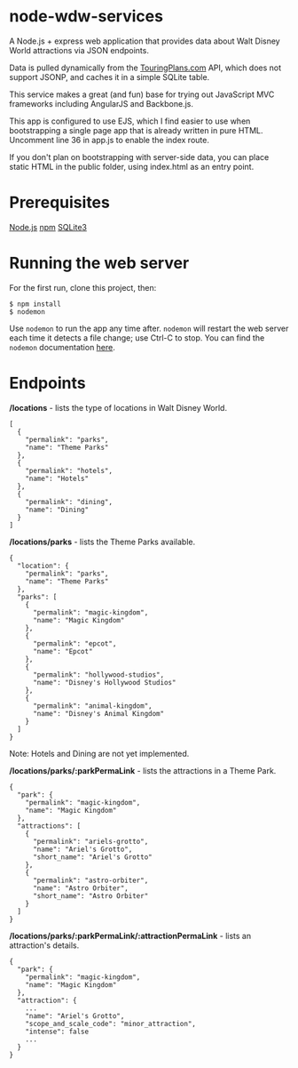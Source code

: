 # node-wdw-services

A Node.js + express web application that provides data about Walt Disney World attractions via JSON endpoints.

Data is pulled dynamically from the [TouringPlans.com](http://www.touringplans.com) API, which does not support JSONP, and caches it in a simple SQLite table.

This service makes a great (and fun) base for trying out JavaScript MVC frameworks including AngularJS and Backbone.js.

This app is configured to use EJS, which I find easier to use when bootstrapping a single page app that is already written in pure HTML. Uncomment line 36 in app.js to enable the index route.

If you don't plan on bootstrapping with server-side data, you can place static HTML in the public folder, using index.html as an entry point.

# Prerequisites

[Node.js](http://nodejs.org)
[npm](https://npmjs.org)
[SQLite3](http://www.sqlite.org)

# Running the web server

For the first run, clone this project, then:

	$ npm install
	$ nodemon
	
Use `nodemon` to run the app any time after. `nodemon` will restart the web server each time it detects a file change; use Ctrl-C to stop. You can find the `nodemon` documentation [here](https://github.com/remy/nodemon).

# Endpoints

**/locations** - lists the type of locations in Walt Disney World.

	[
	  {
	    "permalink": "parks",
	    "name": "Theme Parks"
	  },
	  {
	    "permalink": "hotels",
	    "name": "Hotels"
	  },
	  {
	    "permalink": "dining",
	    "name": "Dining"
	  }
	]
	
**/locations/parks** - lists the Theme Parks available.

	{
	  "location": {
	    "permalink": "parks",
	    "name": "Theme Parks"
	  },
	  "parks": [
	    {
	      "permalink": "magic-kingdom",
	      "name": "Magic Kingdom"
	    },
	    {
	      "permalink": "epcot",
	      "name": "Epcot"
	    },
	    {
	      "permalink": "hollywood-studios",
	      "name": "Disney's Hollywood Studios"
	    },
	    {
	      "permalink": "animal-kingdom",
	      "name": "Disney's Animal Kingdom"
	    }
	  ]
	}
	
Note: Hotels and Dining are not yet implemented.
	
**/locations/parks/:parkPermaLink** - lists the attractions in a Theme Park.

	{
	  "park": {
	    "permalink": "magic-kingdom",
	    "name": "Magic Kingdom"
	  },
	  "attractions": [
	    {
	      "permalink": "ariels-grotto",
	      "name": "Ariel's Grotto",
	      "short_name": "Ariel's Grotto"
	    },
	    {
	      "permalink": "astro-orbiter",
	      "name": "Astro Orbiter",
	      "short_name": "Astro Orbiter"
	    }
	  ]
	}
	
**/locations/parks/:parkPermaLink/:attractionPermaLink** - lists an attraction's details.

	{
	  "park": {
	    "permalink": "magic-kingdom",
	    "name": "Magic Kingdom"
	  },
	  "attraction": {
		...
	    "name": "Ariel's Grotto",
	    "scope_and_scale_code": "minor_attraction",
	    "intense": false
		...
	  }
	}